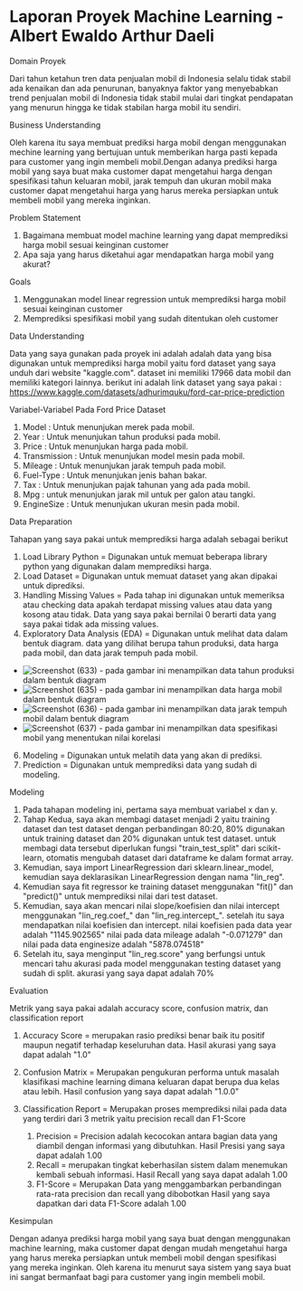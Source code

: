 # Laporan Proyek Machine Learning - Albert Ewaldo Arthur Daeli

Domain Proyek

Dari tahun ketahun tren data penjualan mobil di Indonesia selalu tidak stabil ada kenaikan dan ada penurunan, 
banyaknya faktor yang menyebabkan trend penjualan mobil di Indonesia tidak stabil mulai dari tingkat 
pendapatan yang menurun hingga ke tidak stabilan harga mobil itu sendiri.

Business Understanding

Oleh karena itu saya membuat prediksi harga mobil dengan menggunakan mechine learning yang bertujuan 
untuk memberikan harga pasti kepada para customer yang ingin membeli mobil.Dengan adanya prediksi harga mobil yang saya buat 
maka customer dapat mengetahui harga dengan spesifikasi tahun keluaran mobil, jarak tempuh dan ukuran mobil maka customer dapat mengetahui 
harga yang harus mereka persiapkan untuk membeli mobil yang mereka inginkan.

Problem Statement

1. Bagaimana membuat model machine learning yang dapat memprediksi harga mobil sesuai keinginan customer
2. Apa saja yang harus diketahui agar mendapatkan harga mobil yang akurat?

Goals

1. Menggunakan model linear regression untuk memprediksi harga mobil sesuai keinginan customer
2. Memprediksi spesifikasi mobil yang sudah ditentukan oleh customer

Data Understanding

Data yang saya gunakan pada proyek ini adalah adalah data yang bisa digunakan untuk memprediksi harga mobil 
yaitu ford dataset yang saya unduh dari website "kaggle.com". dataset ini memiliki 17966 data mobil dan 
memiliki kategori lainnya. 
berikut ini adalah link dataset yang saya pakai : https://www.kaggle.com/datasets/adhurimquku/ford-car-price-prediction

Variabel-Variabel Pada Ford Price Dataset

1. Model : Untuk menunjukan merek pada mobil.
2. Year : Untuk menunjukan tahun produksi pada mobil.
3. Price : Untuk menunjukan harga pada mobil.
4. Transmission : Untuk menunjukan model mesin pada mobil.
5. Mileage : Untuk menunjukan jarak tempuh pada mobil.
6. Fuel-Type : Untuk menunjukan jenis bahan bakar.
7. Tax : Untuk menunjukan pajak tahunan yang ada pada mobil.
8. Mpg : untuk menunjukan jarak mil untuk per galon atau tangki.
9. EngineSize : Untuk menunjukan ukuran mesin pada mobil.

Data Preparation

Tahapan yang saya pakai untuk memprediksi harga adalah sebagai berikut
1. Load Library Python = Digunakan untuk memuat beberapa library python yang digunakan dalam memprediksi harga.
2. Load Dataset = Digunakan untuk memuat dataset yang akan dipakai untuk diprediksi.
3. Handling Missing Values = Pada tahap ini digunakan untuk memeriksa atau checking data apakah terdapat missing values atau data yang kosong atau tidak. Data yang saya pakai bernilai 0 berarti data yang saya pakai tidak ada missing values.
4. Exploratory Data Analysis (EDA) = Digunakan untuk melihat data dalam bentuk diagram. data yang dilihat berupa tahun produksi, data harga pada mobil, dan data jarak tempuh pada mobil.
- ![Screenshot (633)](https://user-images.githubusercontent.com/111255438/190079114-c5a65fdf-4754-480e-b478-3f76a718cff4.png) - pada gambar ini menampilkan data tahun produksi dalam bentuk diagram 
- ![Screenshot (635)](https://user-images.githubusercontent.com/111255438/190080722-3c6bca31-c82c-45a3-b730-50ef587aaab9.png) - pada gambar ini menampilkan data harga mobil dalam bentuk diagram 
- ![Screenshot (636)](https://user-images.githubusercontent.com/111255438/190081881-0dc3f15c-5856-4c8c-a7cf-c7a541c8df22.png) - pada gambar ini menampilkan data jarak tempuh mobil dalam bentuk diagram
- ![Screenshot (637)](https://user-images.githubusercontent.com/111255438/190082258-d7a05a49-6148-4956-9263-403c57349169.png) - pada gambar ini menampilkan data spesifikasi mobil yang menentukan nilai korelasi

6. Modeling = Digunakan untuk melatih data yang akan di prediksi.
7. Prediction = Digunakan untuk memprediksi data yang sudah di modeling.


Modeling

1. Pada tahapan modeling ini, pertama saya membuat variabel x dan y.
2. Tahap Kedua, saya akan membagi dataset menjadi 2 yaitu training dataset dan test dataset dengan perbandingan 80:20, 
   80% digunakan untuk training dataset dan 20% digunakan untuk test dataset. untuk membagi data tersebut diperlukan fungsi "train_test_split" dari scikit-learn, 
   otomatis mengubah dataset dari dataframe ke dalam format array.
3. Kemudian, saya import LinearRegression dari sklearn.linear_model, kemudian saya deklarasikan LinearRegression dengan nama "lin_reg".
4. Kemudian saya fit regressor ke training dataset menggunakan "fit()" dan "predict()" untuk memprediksi nilai dari test dataset.
5. Kemudian, saya akan mencari nilai slope/koefisien dan nilai intercept menggunakan "lin_reg.coef_" dan "lin_reg.intercept_". setelah itu saya mendapatkan nilai koefisien dan intercept. nilai koefisien pada data year adalah "1145.902565" nilai pada data mileage adalah "-0.071279" dan nilai pada data enginesize adalah "5878.074518"
6. Setelah itu, saya menginput "lin_reg.score" yang berfungsi untuk mencari tahu akurasi pada model menggunakan testing dataset yang sudah di split.
   akurasi yang saya dapat adalah 70%

Evaluation

Metrik yang saya pakai adalah accuracy score, confusion matrix, dan classification report

1. Accuracy Score = merupakan rasio prediksi benar baik itu positif maupun negatif terhadap keseluruhan data. Hasil akurasi yang saya dapat adalah "1.0"
2. Confusion Matrix = Merupakan pengukuran performa untuk masalah klasifikasi machine learning dimana keluaran dapat berupa dua kelas atau lebih. 
                      Hasil confusion yang saya dapat adalah "1.0.0"
3. Classification Report = Merupakan proses memprediksi nilai pada data yang terdiri dari 3 metrik yaitu precision recall dan F1-Score

   1. Precision = Precision adalah kecocokan antara bagian data yang diambil dengan informasi yang dibutuhkan. Hasil Presisi yang saya dapat adalah 1.00
   2. Recall = merupakan tingkat keberhasilan sistem dalam menemukan kembali sebuah informasi. Hasil Recall yang saya dapat adalah 1.00
   3. F1-Score = Merupakan Data yang menggambarkan perbandingan rata-rata precision dan recall yang dibobotkan Hasil yang saya dapatkan dari data F1-Score adalah                    1.00

Kesimpulan

Dengan adanya prediksi harga mobil yang saya buat dengan menggunakan machine learning, maka customer dapat dengan mudah mengetahui 
harga yang harus mereka persiapkan untuk membeli mobil dengan spesifikasi yang mereka inginkan. Oleh karena itu menurut saya sistem 
yang saya buat ini sangat bermanfaat bagi para customer yang ingin membeli mobil.



